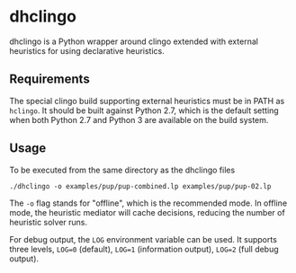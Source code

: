 dhclingo
========

dhclingo is a Python wrapper around clingo extended with external heuristics
for using declarative heuristics.

Requirements
------------

The special clingo build supporting external heuristics must be in PATH as
`hclingo`. It should be built against Python 2.7, which is the default setting
when both Python 2.7 and Python 3 are available on the build system.

Usage
-----

To be executed from the same directory as the dhclingo files

```
./dhclingo -o examples/pup/pup-combined.lp examples/pup/pup-02.lp
```

The `-o` flag stands for "offline", which is the recommended mode. In offline
mode, the heuristic mediator will cache decisions, reducing the number of
heuristic solver runs.

For debug output, the `LOG` environment variable can be used. It supports three
levels, `LOG=0` (default), `LOG=1` (information output), `LOG=2` (full debug
output).
